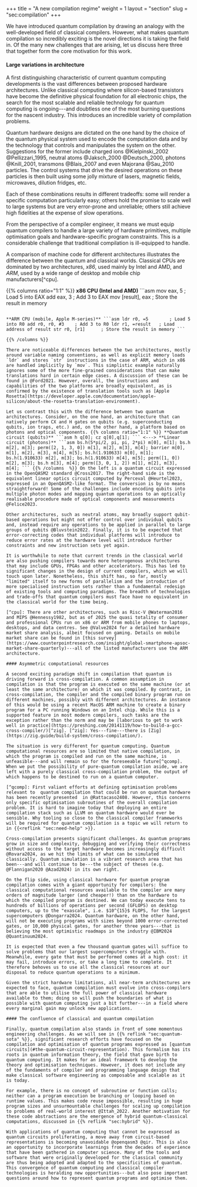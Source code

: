 +++ title = "A new compilation regime" weight = 1 layout = "section" slug = "sec:compilation" +++

We have introduced quantum compilation by drawing an analogy with the well-developed field of classical compilers. However, what makes quantum compilation so incredibly exciting is the novel directions it is taking the field in. Of the many new challenges that are arising, let us discuss here three that together form the core motivation for this work.

#### Large variations in architecture

A first distinguishing characteristic of current quantum computing developments is the vast differences between proposed hardware architectures. Unlike classical computing where silicon-based transistors have become the definitive physical foundation for all electronic chips, the search for the most scalable and reliable technology for quantum computing is ongoing---and doubtless one of the most burning questions for the nascent industry. This introduces an incredible variety of compilation problems.

Quantum hardware designs are dictated on the one hand by the choice of the quantum physical system used to encode the computation data and by the technology that controls and manipulates the system on the other. Suggestions for the former include charged ions @Kielpinski_2002 @Pellizzari_1995, neutral atoms @Jaksch_2000 @Deutsch_2000, photons @Knill_2001, transmons @Blais_2007 and even Majorana @Sau_2010 particles. The control systems that drive the desired operations on these particles is then built using some jolly mixture of lasers, magnetic fields, microwaves, dilution fridges, etc.

Each of these combinations results in different tradeoffs: some will render a specific computation particularly easy; others hold the promise to scale well to large systems but are very error-prone and unreliable; others still achieve high fidelities at the expense of slow operations.

From the perspective of a compiler engineer, it means we must equip quantum compilers to handle a large variety of hardware primitives, multiple optimisation goals and hardware-specific program constraints. This is a considerable challenge that traditional compilation is ill-equipped to handle.

A comparison of machine code for different architectures illustrates the difference between the quantum and classical worlds. Classical CPUs are dominated by two architectures, *x86*, used mainly by Intel and AMD, and *ARM*, used by a wide range of desktop and mobile chip manufacturers[^cpu].

{{% columns ratio="1:1" %}} **x86 CPU (Intel and AMD)** ```asm mov eax, 5        ; Load 5 into EAX add eax, 3        ; Add 3 to EAX mov [result], eax ; Store the result in memory

``` <--->

**ARM CPU (mobile, Apple M-series)** ```asm ldr r0, =5        ; Load 5 into R0 add r0, r0, #3    ; Add 3 to R0 ldr r1, =result   ; Load address of result str r0, [r1]      ; Store the result in memory ```

{{% /columns %}}

There are noticeable differences between the two architectures, mostly around variable naming conventions, as well as explicit memory loads `ldr` and stores `str` instructions in the case of ARM, which in x86 are handled implicitly by `mov`. This simplistic example naturally ignores some of the more fine-grained considerations that can make translations hard in certain edge cases. A discussion of these can be found in @Ford2021. However, overall, the instructions and capabilities of the two platforms are broadly equivalent, as is confirmed by the existence of translation tools such as [Apple Rosetta](https://developer.apple.com/documentation/apple-silicon/about-the-rosetta-translation-environment).

Let us contrast this with the difference between two quantum architectures. Consider, on the one hand, an architecture that can natively perform CX and H gates on qubits (e.g. superconducting qubits, ion traps, etc.) and, on the other hand, a platform based on photons and optical components. {{% columns ratio="1:1" %}} **Quantum circuit (qubits)** ```asm h q[0]; cz q[0],q[1]; ``` <---> **Linear circuit (photons)** ```asm bs.h(5*pi/2, pi, pi, 2*pi) m[0], m[1]; bs.h m[2], m[3]; perm([2, 1, 3, 0]) m[1], m[2], m[3], m[4]; barrier m[0], m[1], m[2], m[3], m[4], m[5]; bs.h(1.910633) m[0], m[1]; bs.h(1.910633) m[2], m[3]; bs.h(1.910633) m[4], m[5]; perm([1, 0]) m[2], m[3]; bs.h m[3], m[4]; perm([3, 0, 1, 2]) m[1], m[2], m[3], m[4]; ``` {{% /columns  %}} On the left is a quantum circuit expressed in the OpenQASM2 standard @Cross2017. The right-hand side is the equivalent linear optics circuit computed by Perceval @Heurtel2023, expressed in an OpenQASM2-like format. The conversion is by no means straightforward! Some of the challenges include encoding qubits into multiple photon modes and mapping quantum operations to an optically realisable procedure made of optical components and measurements @Felice2023.

Other architectures, such as neutral atoms, may broadly support qubit-based operations but might not offer control over individual qubits and, instead require any operations to be applied in parallel to large groups of qubits @Bluvstein2022. Finally, it is to be expected that error-correcting codes that individual platforms will introduce to reduce error rates at the hardware level will introduce further constraints and new instruction sets yet again.

It is worthwhile to note that current trends in the classical world are also pushing compilers towards more heterogenous architectures that may include GPUs, FPGAs and other accelerators. This has led to significant changes in the design of current compilers, which we will touch upon later. Nonetheless, this shift has, so far, mostly "limited" itself to new forms of parallelism and the introduction of more specialised instruction sets rather than a fundamental redesign of existing tools and computing paradigms. The breadth of technologies and trade-offs that quantum compilers must face have no equivalent in the classical world for the time being.

[^cpu]: There are other architectures, such as Risc-V @Waterman2016 and MIPS @Hennessy1982, but as of 2025 the quasi totality of consumer and professional CPUs run on x86 or ARM from mobile phones to laptops, desktops, and data centres. See @Valve2024 for a detailed hardware market share analysis, albeit focused on gaming. Details on mobile market share can be found in [this survey](https://www.counterpointresearch.com/insight/global-smartphone-apsoc-market-share-quarterly)---all of the listed manufacturers use the ARM architecture.

#### Asymmetric computational resources

A second exciting paradigm shift in compilation that quantum is driving forward is cross-compilation. A common assumption in compilation is that the program is executed on the same machine (or at least the same architecture) on which it was compiled. By contrast, in cross-compilation, the compiler and the compiled binary program run on different machines, possibly with different architectures. An instance of this would be using a recent MacOS ARM machine to create a binary program for a PC running Windows on an Intel chip. While this is a supported feature in most modern compilers, such tasks are the exception rather than the norm and may be [laborious to get to work well in practice](https://preshing.com/20141119/how-to-build-a-gcc-cross-compiler/)[^zig]. [^zig]: Yes---fine---there is [Zig](https://zig.guide/build-system/cross-compilation/).

The situation is very different for quantum computing. Quantum computational resources are so limited that native compilation, in which the program is compiled and run on the same machine, is unfeasible---and will remain so for the foreseeable future[^qcomp]. When we put the possibility of pure-quantum compilation aside, we are left with a purely classical cross-compilation problem, the output of which happens to be destined to run on a quantum computer.

[^qcomp]: First valiant efforts at defining optimisation problems relevant to  quantum compilation that could be run on quantum hardware has been recently presented  in @Rattacaso2408. However, this concerns only specific optimisation subroutines of the overall compilation problem. It is hard to imagine today that deploying an entire compilation stack such as LLVM on quantum hardware would ever be sensible. Why tooling so close to the classical compiler frameworks will be required for quantum compilation is a topic we will return to in {{<reflink "sec:need-help" >}}.

Cross-compilation presents significant challenges. As quantum programs grow in size and complexity, debugging and verifying their correctness without access to the target hardware becomes increasingly difficult @Rovara2024, as we hit the limits of what can be simulated classically. Quantum simulation is a vibrant research area that has been---and will continue to be---the subject of theses (e.g. @Flannigan2020 @Azad2024) in its own right.

On the flip side, using classical hardware for quantum program compilation comes with a giant opportunity for compilers: the classical computational resources available to the compiler are many orders of magnitude larger (and cheaper!) than on the hardware to which the compiled program is destined. We can today execute tens to hundreds of billions of operations per second (GFLOPS) on desktop computers, up to the "exascale", i.e. $10^{15}$ FLOPS, for the largest supercomputers @Dongarra2024. Quantum hardware, on the other hand, will not be executing programs with sizes beyond 1000 error-corrected gates, or 10,000 physical gates, for another three years---that is believing the most optimistic roadmaps in the industry @IBM2024 @Quantinuum2024.

It is expected that even a few thousand quantum gates will suffice to solve problems that our largest supercomputers struggle with. Meanwhile, every gate that must be performed comes at a high cost: it may fail, introduce errors, or take a long time to complete. It therefore behoves us to use all the classical resources at our disposal to reduce quantum operations to a minimum.

Given the strict hardware limitations, all near-term architectures are expected to face, quantum compilation must evolve into cross-compilers that are able to utilise the full power of classical hardware available to them; doing so will push the boundaries of what is possible with quantum computing just a bit further---in a field where every marginal gain may unlock new applications.

#### The confluence of classical and quantum compilation

Finally, quantum compilation also stands in front of some momentous engineering challenges. As we will see in {{% reflink "sec:quantum-sota" %}}, significant research efforts have focused on the compilation and optimisation of quantum programs expressed as [quantum circuits](#the-quantum-circuit-representation). This formalism has its roots in quantum information theory, the field that gave birth to quantum computing. It makes for an ideal framework to develop the theory and optimisation techniques. However, it does not include any of the fundaments of compiler and programming language design that make classical software engineering as composable and scalable as it is today.

For example, there is no concept of subroutine or function calls; neither can a program execution be branching or looping based on runtime values. This makes code reuse impossible, resulting in huge program sizes and unsurmountable challenges for scaling up compilation to problems of real-world interest @Ittah_2022. Another motivation for these code abstractions are the emergence of hybrid quantum-classical computations, discussed in {{% reflink "sec:hybrid" %}}.

With applications of quantum computing that cannot be expressed as quantum circuits proliferating, a move away from circuit-based representations is becoming unavoidable @openqasm3 @qir. This is also an opportunity to incorporate learnings from the decades of experience that have been gathered in computer science. Many of the tools and software that were originally developed for the classical community are thus being adopted and adapted to the specificities of quantum. This convergence of quantum computing and classical compiler technologies is heralding new opportunities---but also pose important questions around how to represent quantum programs and optimise them. 